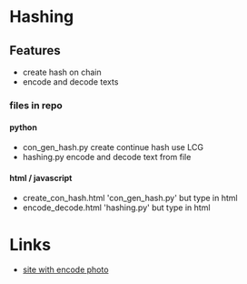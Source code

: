 # Hashing

## Features

- create hash on chain
- encode and decode texts

### files in repo

#### python
- con_gen_hash.py
create continue hash use LCG
- hashing.py
encode and decode text from file

#### html / javascript
- create_con_hash.html
'con_gen_hash.py' but type in html
- encode_decode.html
'hashing.py' but type in html

# Links
- [site with encode photo](https://serbekun.github.io/hashing)
